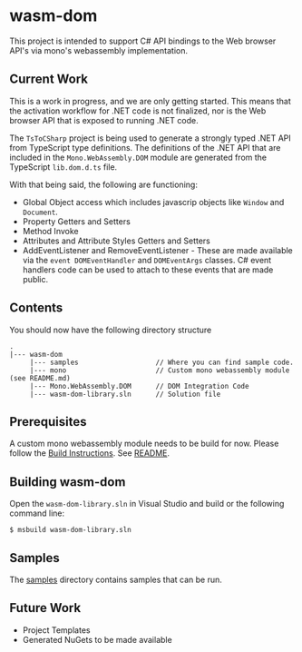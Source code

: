 # wasm-dom

This project is intended to support C# API bindings to the Web browser API's via mono's webassembly implementation.

## Current Work

This is a work in progress, and we are only getting started.   This means that the activation
workflow for .NET code is not finalized, nor is the Web browser API that is exposed to running .NET code.

The `TsToCSharp` project is being used to generate a strongly typed .NET API from TypeScript type definitions.  The definitions of the .NET API that are included in the `Mono.WebAssembly.DOM` module are generated from the TypeScript `lib.dom.d.ts` file. 

With that being said, the following are functioning:

- Global Object access which includes javascrip objects like `Window` and `Document`. 
- Property Getters and Setters
- Method Invoke
- Attributes and Attribute Styles Getters and Setters
- AddEventListener and RemoveEventListener - These are made available via the `event DOMEventHandler` and `DOMEventArgs` classes.  C# event handlers code can be used to attach to these events that are made public.
    
## Contents
You should now have the following directory structure

```
.
|--- wasm-dom                           
     |--- samples					// Where you can find sample code.	 
     |--- mono						// Custom mono webassembly module (see README.md)
     |--- Mono.WebAssembly.DOM 		// DOM Integration Code
     |--- wasm-dom-library.sln      // Solution file
```

## Prerequisites

A custom mono webassembly module needs to be build for now.  Please follow the [Build Instructions](./mono/README.md#building-custom-mono).  See [README](./mono/README.md).

## Building wasm-dom

Open the `wasm-dom-library.sln` in Visual Studio and build or the following command line:

```
$ msbuild wasm-dom-library.sln
``` 

## Samples

The [samples](./samples) directory contains samples that can be run.

## Future Work

- Project Templates
- Generated NuGets to be made available